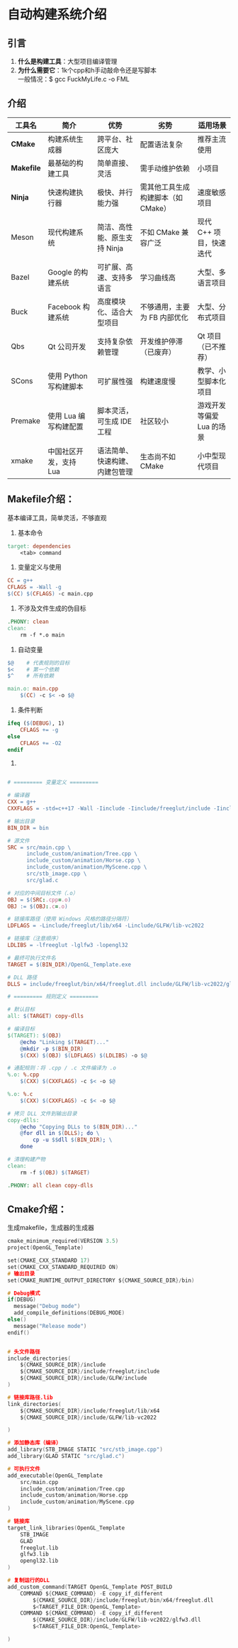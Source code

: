 # 自动构建系统介绍
## 引言
1. **什么是构建工具**：大型项目编译管理
1. **为什么需要它**：1k个cpp和h手动敲命令还是写脚本  
一般情况：$ gcc FuckMyLife.c -o FML

## 介绍
| 工具名          | 简介              | 优势                | 劣势                   | 适用场景            |
| ------------ | --------------- | ----------------- | -------------------- | --------------- |
| **CMake**    | 构建系统生成器         | 跨平台、社区庞大          | 配置语法复杂               | 推荐主流使用          |
| **Makefile** | 最基础的构建工具        | 简单直接、灵活           | 需手动维护依赖              | 小项目             |
| **Ninja**    | 快速构建执行器          | 极快、并行能力强          | 需其他工具生成构建脚本（如 CMake） | 速度敏感项目          |
| Meson    | 现代构建系统          | 简洁、高性能、原生支持 Ninja | 不如 CMake 兼容广泛        | 现代 C++ 项目，快速迭代  |
| Bazel    | Google 的构建系统    | 可扩展、高速、支持多语言      | 学习曲线高                | 大型、多语言项目        |
| Buck     | Facebook 构建系统   | 高度模块化、适合大型项目      | 不够通用，主要为 FB 内部优化     | 大型、分布式项目        |
| Qbs      | Qt 公司开发         | 支持复杂依赖管理          | 开发维护停滞（已废弃）          | Qt 项目（已不推荐）     |
| SCons    | 使用 Python 写构建脚本 | 可扩展性强             | 构建速度慢                | 教学、小型脚本化项目      |
| Premake  | 使用 Lua 编写构建配置   | 脚本灵活，可生成 IDE 工程   | 社区较小                 | 游戏开发等偏爱 Lua 的场景 |
| xmake    | 中国社区开发，支持 Lua   | 语法简单、快速构建、内建包管理   | 生态尚不如 CMake          | 小中型现代项目         |

## Makefile介绍：
基本编译工具，简单灵活，不够直观
1. 基本命令
```makefile
target: dependencies
	<tab> command
```
1. 变量定义与使用
```makefile
CC = g++
CFLAGS = -Wall -g
$(CC) $(CFLAGS) -c main.cpp
```
1. 不涉及文件生成的伪目标
```makefile
.PHONY: clean
clean:
	rm -f *.o main
```
1. 自动变量
```makefile
$@    # 代表规则的目标
$<    # 第一个依赖
$^    # 所有依赖
```
```makefile
main.o: main.cpp
	$(CC) -c $< -o $@
```
1. 条件判断

```makefile
ifeq ($(DEBUG), 1)
    CFLAGS += -g
else
    CFLAGS += -O2
endif
```
1. 






```makefile

# ========= 变量定义 =========

# 编译器
CXX = g++
CXXFLAGS = -std=c++17 -Wall -Iinclude -Iinclude/freeglut/include -Iinclude/GLFW/include

# 输出目录
BIN_DIR = bin

# 源文件
SRC = src/main.cpp \
      include_custom/animation/Tree.cpp \
      include_custom/animation/Horse.cpp \
      include_custom/animation/MyScene.cpp \
      src/stb_image.cpp \
      src/glad.c

# 对应的中间目标文件（.o）
OBJ = $(SRC:.cpp=.o)
OBJ := $(OBJ:.c=.o)

# 链接库路径（使用 Windows 风格的路径分隔符）
LDFLAGS = -Linclude/freeglut/lib/x64 -Linclude/GLFW/lib-vc2022

# 链接库（注意顺序）
LDLIBS = -lfreeglut -lglfw3 -lopengl32

# 最终可执行文件名
TARGET = $(BIN_DIR)/OpenGL_Template.exe

# DLL 路径
DLLS = include/freeglut/bin/x64/freeglut.dll include/GLFW/lib-vc2022/glfw3.dll

# ========= 规则定义 =========

# 默认目标
all: $(TARGET) copy-dlls

# 编译目标
$(TARGET): $(OBJ)
	@echo "Linking $(TARGET)..."
	@mkdir -p $(BIN_DIR)
	$(CXX) $(OBJ) $(LDFLAGS) $(LDLIBS) -o $@

# 通配规则：将 .cpp / .c 文件编译为 .o
%.o: %.cpp
	$(CXX) $(CXXFLAGS) -c $< -o $@

%.o: %.c
	$(CXX) $(CXXFLAGS) -c $< -o $@

# 拷贝 DLL 文件到输出目录
copy-dlls:
	@echo "Copying DLLs to $(BIN_DIR)..."
	@for dll in $(DLLS); do \
		cp -u $$dll $(BIN_DIR); \
	done

# 清理构建产物
clean:
	rm -f $(OBJ) $(TARGET)

.PHONY: all clean copy-dlls

```
## Cmake介绍：
生成makefile，生成器的生成器
```c
cmake_minimum_required(VERSION 3.5)
project(OpenGL_Template)

set(CMAKE_CXX_STANDARD 17)
set(CMAKE_CXX_STANDARD_REQUIRED ON)
# 输出目录
set(CMAKE_RUNTIME_OUTPUT_DIRECTORY ${CMAKE_SOURCE_DIR}/bin)

# Debug模式
if(DEBUG)
  message("Debug mode")
  add_compile_definitions(DEBUG_MODE)
else()
  message("Release mode")
endif()


# 头文件路径
include_directories(
    ${CMAKE_SOURCE_DIR}/include
    ${CMAKE_SOURCE_DIR}/include/freeglut/include
    ${CMAKE_SOURCE_DIR}/include/GLFW/include
)

# 链接库路径.lib
link_directories(
    ${CMAKE_SOURCE_DIR}/include/freeglut/lib/x64
    ${CMAKE_SOURCE_DIR}/include/GLFW/lib-vc2022

)

# 添加静态库（编译）
add_library(STB_IMAGE STATIC "src/stb_image.cpp")
add_library(GLAD STATIC "src/glad.c")

# 可执行文件
add_executable(OpenGL_Template
    src/main.cpp
    include_custom/animation/Tree.cpp
    include_custom/animation/Horse.cpp
    include_custom/animation/MyScene.cpp
)

# 链接库
target_link_libraries(OpenGL_Template
    STB_IMAGE
    GLAD
    freeglut.lib           
    glfw3.lib
    opengl32.lib
)

# 复制运行的DLL
add_custom_command(TARGET OpenGL_Template POST_BUILD
    COMMAND ${CMAKE_COMMAND} -E copy_if_different
        ${CMAKE_SOURCE_DIR}/include/freeglut/bin/x64/freeglut.dll
        $<TARGET_FILE_DIR:OpenGL_Template>
    COMMAND ${CMAKE_COMMAND} -E copy_if_different
        ${CMAKE_SOURCE_DIR}/include/GLFW/lib-vc2022/glfw3.dll
        $<TARGET_FILE_DIR:OpenGL_Template>

)

```